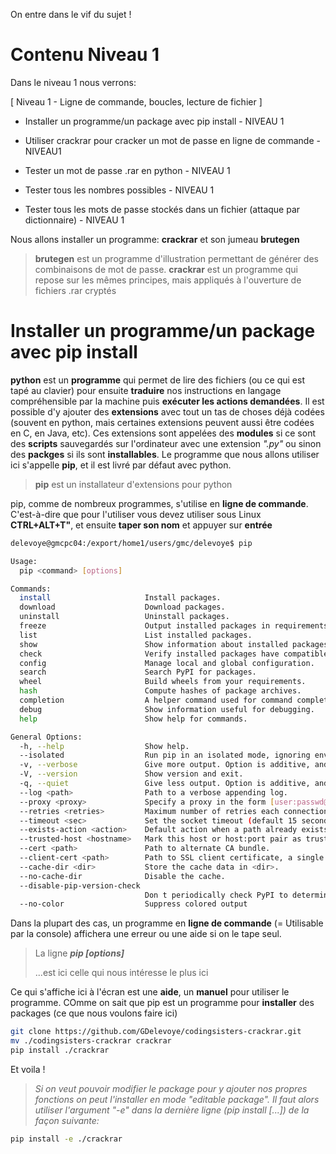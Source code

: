 On entre dans le vif du sujet !

# Contenu Niveau 1

Dans le niveau 1 nous verrons:

[ Niveau 1 - Ligne de commande, boucles, lecture de fichier ]

  - Installer un programme/un package avec pip install - NIVEAU 1

  - Utiliser crackrar pour cracker un mot de passe en ligne de commande - NIVEAU1

  - Tester un mot de passe .rar en python - NIVEAU 1

  - Tester tous les nombres possibles - NIVEAU 1

  - Tester tous les mots de passe stockés dans un fichier (attaque par dictionnaire) - NIVEAU 1


Nous allons installer un programme: **crackrar** et son jumeau **brutegen**

> **brutegen** est un programme d'illustration permettant de générer des combinaisons de mot de passe. **crackrar** est un programme qui repose sur les mêmes principes, mais appliqués à l'ouverture de fichiers .rar cryptés

# Installer un programme/un package avec pip install

**python** est un **programme** qui permet de lire des fichiers (ou ce qui est tapé au clavier) pour ensuite **traduire** nos instructions en langage compréhensible par la machine puis **exécuter les actions demandées**. Il est possible d'y ajouter des **extensions** avec tout un tas de choses déjà codées (souvent en python, mais certaines extensions peuvent aussi être codées en C, en Java, etc). Ces extensions sont appelées des **modules** si ce sont des **scripts** sauvegardés sur l'ordinateur avec une extension *".py"* ou sinon des  **packges** si ils sont **installables**. Le programme que nous allons utiliser ici s'appelle **pip**, et il est livré par défaut avec python.


> **pip** est un installateur d'extensions pour python


pip, comme de nombreux programmes, s'utilise en **ligne de commande**. C'est-à-dire que pour l'utiliser vous devez utiliser sous Linux **CTRL+ALT+T"**, et ensuite **taper son nom** et appuyer sur **entrée**


```bash
delevoye@gmcpc04:/export/home1/users/gmc/delevoye$ pip

Usage:   
  pip <command> [options]

Commands:
  install                     Install packages.
  download                    Download packages.
  uninstall                   Uninstall packages.
  freeze                      Output installed packages in requirements format.
  list                        List installed packages.
  show                        Show information about installed packages.
  check                       Verify installed packages have compatible dependencies.
  config                      Manage local and global configuration.
  search                      Search PyPI for packages.
  wheel                       Build wheels from your requirements.
  hash                        Compute hashes of package archives.
  completion                  A helper command used for command completion.
  debug                       Show information useful for debugging.
  help                        Show help for commands.

General Options:
  -h, --help                  Show help.
  --isolated                  Run pip in an isolated mode, ignoring environment variables and user configuration.
  -v, --verbose               Give more output. Option is additive, and can be used up to 3 times.
  -V, --version               Show version and exit.
  -q, --quiet                 Give less output. Option is additive, and can be used up to 3 times (corresponding to WARNING, ERROR, and CRITICAL logging levels).
  --log <path>                Path to a verbose appending log.
  --proxy <proxy>             Specify a proxy in the form [user:passwd@]proxy.server:port.
  --retries <retries>         Maximum number of retries each connection should attempt (default 5 times).
  --timeout <sec>             Set the socket timeout (default 15 seconds).
  --exists-action <action>    Default action when a path already exists: (s)witch, (i)gnore, (w)ipe, (b)ackup, (a)bort.
  --trusted-host <hostname>   Mark this host or host:port pair as trusted, even though it does not have valid or any HTTPS.
  --cert <path>               Path to alternate CA bundle.
  --client-cert <path>        Path to SSL client certificate, a single file containing the private key and the certificate in PEM format.
  --cache-dir <dir>           Store the cache data in <dir>.
  --no-cache-dir              Disable the cache.
  --disable-pip-version-check
                              Don t periodically check PyPI to determine whether a new version of pip is available for download. Implied with --no-index.
  --no-color                  Suppress colored output
```


Dans la plupart des cas, un programme en **ligne de commande** (= Utilisable par la console) affichera une erreur ou une aide si on le tape seul.

> La ligne ***pip <command> [options]***
>
> ...est ici celle qui nous intéresse le plus ici

Ce qui s'affiche ici à l'écran est une **aide**, un **manuel** pour utiliser le programme. COmme on sait que pip est un programme pour **installer** des packages (ce que nous voulons faire ici)


```bash
git clone https://github.com/GDelevoye/codingsisters-crackrar.git
mv ./codingsisters-crackrar crackrar
pip install ./crackrar
```

Et voila !

>
>*Si on veut pouvoir modifier le package pour y ajouter nos propres fonctions on peut l'installer en mode "editable package". Il faut alors utiliser l'argument "-e" dans la dernière ligne (pip install [...]) de la façon suivante:*
>
>

```bash
pip install -e ./crackrar
```
